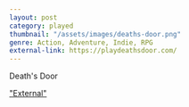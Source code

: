 ```yaml
---
layout: post
category: played
thumbnail: "/assets/images/deaths-door.png"
genre: Action, Adventure, Indie, RPG
external-link: https://playdeathsdoor.com/
---
```

Death's Door

["External"](https://playdeathsdoor.com/)